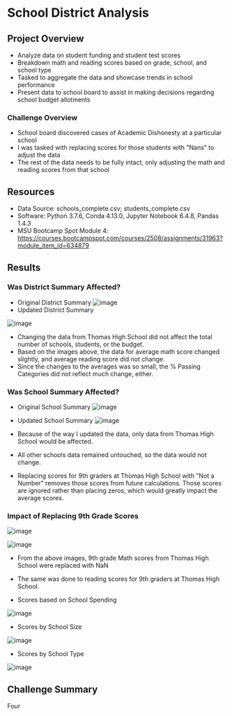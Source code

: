 # School District Analysis

## Project Overview
- Analyze data on student funding and student test scores
- Breakdown math and reading scores based on grade, school, and school type
- Tasked to aggregate the data and showcase trends in school performance
- Present data to school board to assist in making decisions regarding school budget allotments

### Challenge Overview
- School board discovered cases of Academic Dishonesty at a particular school
- I was tasked with replacing scores for those students with "Nans" to adjust the data
- The rest of the data needs to be fully intact, only adjusting the math and reading scores from that school

## Resources
- Data Source: schools_complete.csv; students_complete.csv
- Software: Python 3.7.6, Conda 4.13.0, Jupyter Notebook 6.4.8, Pandas 1.4.3
- MSU Bootcamp Spot Module 4: https://courses.bootcampspot.com/courses/2508/assignments/31963?module_item_id=634879

## Results

### Was District Summary Affected?
- Original District Summary
![image](https://user-images.githubusercontent.com/104038813/177370423-c22614f5-0789-4a12-9d05-acaa8293c4ae.png)
- Updated District Summary

![image](https://user-images.githubusercontent.com/104038813/177370862-4ba4c646-53ad-4eb7-9682-1d47cc996313.png)

- Changing the data from Thomas High School did not affect the total number of schools, students, or the budget. 
- Based on the images above, the data for average math score changed slightly, and average reading score did not change.
- Since the changes to the averages was so small, the % Passing Categories did not reflect much change, either.

### Was School Summary Affected? 
- Original School Summary 
![image](https://user-images.githubusercontent.com/104038813/177373506-12db1a92-0982-4af5-8e1d-da92855284c6.png)
- Updated School Summary 
![image](https://user-images.githubusercontent.com/104038813/177373810-8bfb2270-a421-4e8c-8709-6006c7767c96.png)
- Because of the way I updated the data, only data from Thomas High School would be affected. 
- All other schools data remained untouched, so the data would not change. 

- Replacing scores for 9th graders at Thomas High School with "Not a Number" removes those scores from future calculations. Those scores are ignored rather than placing zeros, which would greatly impact the average scores. 

### Impact of Replacing 9th Grade Scores
![image](https://user-images.githubusercontent.com/104038813/177378725-dccbd4f4-fe93-41a1-b383-c9b268f9a459.png)

![image](https://user-images.githubusercontent.com/104038813/177378793-ef713dcb-a2a9-46d5-8571-903ac3b9bd21.png)


- From the above images, 9th grade Math scores from Thomas High School were replaced with NaN 
- The same was done to reading scores for 9th graders at Thomas High School.

- Scores based on School Spending 

![image](https://user-images.githubusercontent.com/104038813/177379240-f3222570-2c7f-4a85-ad9b-37a0cd0a70f2.png)


- Scores by School Size 

![image](https://user-images.githubusercontent.com/104038813/177379337-bbd3dc50-37de-49ee-bd1a-da7e8ddbb3ae.png)

- Scores by School Type

![image](https://user-images.githubusercontent.com/104038813/177379426-d04a82eb-cc4d-47eb-a7d6-58ab1d4c19b1.png)


## Challenge Summary

Four 
